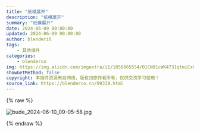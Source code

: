 ```yaml
---
title: "纸模展开"
description: "纸模展开"
summary: "纸模展开"
date: 2024-06-09 00:00:00
updated: 2024-06-09 00:00:00
author: blenderit
tags: 
    - 其他插件
categories:
    - blenderco
img: https://img.alicdn.com/imgextra/i1/1856665554/O1CN01cWK4731qtmiCxCFhc_!!1856665554.jpg
showGetMethod: false
copyright: 本插件资源来自网络，版权归原作者所有，仅供交流学习使用！
source_link: https://blenderco.cn/89339.html
---
```


{% raw %}
<p><img src="https://img.alicdn.com/imgextra/i1/1856665554/O1CN01cWK4731qtmiCxCFhc_!!1856665554.jpg" alt="bude_2024-06-10_09-05-58.jpg"></p>
<div style="display: none">blenderco</div>
{% endraw %}